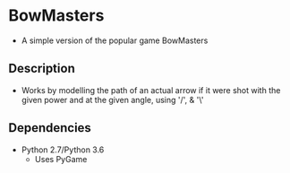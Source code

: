 # BowMasters
  - A simple version of the popular game BowMasters

## Description
  - Works by modelling the path of an actual arrow if it were shot with the given power and at the given angle, using '/', & '\\'

## Dependencies
  - Python 2.7/Python 3.6
    - Uses PyGame
